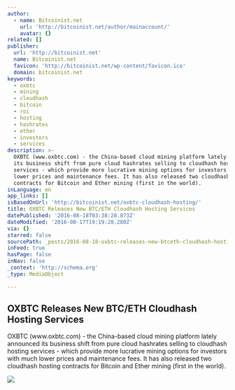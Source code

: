 ```yaml
---
author:
  - name: Bitcoinist.net
    url: 'http://bitcoinist.net/author/mainaccount/'
    avatar: {}
related: []
publisher:
  url: 'http://bitcoinist.net'
  name: Bitcoinist.net
  favicon: 'http://bitcoinist.net/wp-content/favicon.ico'
  domain: bitcoinist.net
keywords:
  - oxbtc
  - mining
  - cloudhash
  - bitcoin
  - roi
  - hosting
  - hashrates
  - ether
  - investors
  - services
description: >-
  OXBTC (www.oxbtc.com) - the China-based cloud mining platform lately announced
  its business shift from pure cloud hashrates selling to cloudhash hosting
  services - which provide more lucrative mining options for investors with much
  lower prices and maintenance fees. It has also released two cloudhash hosting
  contracts for Bitcoin and Ether mining (first in the world).
inLanguage: en
app_links: []
isBasedOnUrl: 'http://bitcoinist.net/oxbtc-cloudhash-hosting/'
title: OXBTC Releases New BTC/ETH Cloudhash Hosting Services
datePublished: '2016-08-18T03:38:28.873Z'
dateModified: '2016-08-17T19:19:28.280Z'
via: {}
starred: false
sourcePath: _posts/2016-08-18-oxbtc-releases-new-btceth-cloudhash-hosting-services.md
inFeed: true
hasPage: false
inNav: false
_context: 'http://schema.org'
_type: MediaObject

---
```

<article style=""><h1>OXBTC Releases New BTC/ETH Cloudhash Hosting Services</h1><p>OXBTC (www.oxbtc.com) - the China-based cloud mining platform lately announced its business shift from pure cloud hashrates selling to cloudhash hosting services - which provide more lucrative mining options for investors with much lower prices and maintenance fees. It has also released two cloudhash hosting contracts for Bitcoin and Ether mining (first in the world).</p><img src="http://bitcoinist.net/wp-content/uploads/2016/06/OXBTC-Sponsored-Story-Cover.png" /></article>